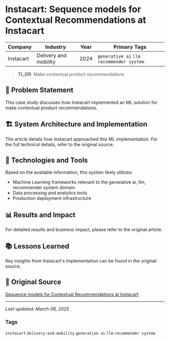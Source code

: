 # Instacart: Sequence models for Contextual Recommendations at Instacart

| Company | Industry | Year | Primary Tags | 
|---------|----------|------|--------------|
| Instacart | Delivery and mobility | 2024 | `generative ai` `llm` `recommender system` |

> **TL;DR**: Make contextual product recommendations

## 📝 Problem Statement

This case study discusses how Instacart implemented an ML solution for make contextual product recommendations.

## 🏗️ System Architecture and Implementation

The article details how Instacart approached this ML implementation. For the full technical details, refer to the original source.

## 🔧 Technologies and Tools

Based on the available information, this system likely utilizes:

- Machine Learning frameworks relevant to the generative ai, llm, recommender system domain
- Data processing and analytics tools
- Production deployment infrastructure

## 📊 Results and Impact

For detailed results and business impact, please refer to the original article.

## 📚 Lessons Learned

Key insights from Instacart's implementation can be found in the original source.

## 🔗 Original Source

[Sequence models for Contextual Recommendations at Instacart](https://tech.instacart.com/sequence-models-for-contextual-recommendations-at-instacart-93414a28e70c)

---

*Last updated: March 08, 2025*

### Tags

`instacart` `delivery-and-mobility` `generative ai` `llm` `recommender system`
